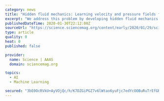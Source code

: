 ```yaml
---
category: news
title: "Hidden fluid mechanics: Learning velocity and pressure fields from flow visualizations"
excerpt: "We address this problem by developing hidden fluid mechanics (HFM), a physics-informed deep learning framework capable of encoding the Navier-Stokes equations into the neural networks, while being agnostic to the geometry or the initial and boundary conditions. We demonstrate HFM for several physical and biomedical problems by extracting ..."
publishedDateTime: 2020-01-30T22:12:00Z
sourceUrl: "https://science.sciencemag.org/content/early/2020/01/29/science.aaw4741.full"
type: article
quality: 0
heat: 0
published: false

provider:
  name: Science | AAAS
  domain: sciencemag.org

topics:
  - AI
  - Machine Learning

secured: "3bE0OcRVkU+AyVOjQc/h/K7DZGiPGZ7v6lWtao6yuFjc7edYcOOBuRuTrEfGRB/ltKWphbDfgGDgfzyUmOz9Ahk7JkctXw+UoVVwSQWfUIbrEBrXFn7m8Zu9UciaMaCkZbVbKlbMHklCc+oTd8+pR+qSAADY2fuLHb984ASybQga1tXEwjPyDbBC9XMg3Swl61d0l1zLddpcSPPyeYvA8g1nAQVQgAWChzc2ufpIKIvsAw7pTmS2Ux6LPZU9FeW/+X1sarq50StEpYNoigCrZ7xFd2e35WbfM6lU4tnXA/ey04K3GkP0tYsT8UJmUSNB;jAGmfPNmE77S9topBAf3qQ=="
---
```


